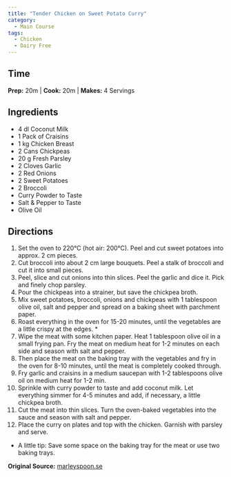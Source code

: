 ```yaml
---
title: "Tender Chicken on Sweet Potato Curry"
category:
  - Main Course
tags:
  - Chicken
  - Dairy Free
---
```


## Time
**Prep:** 20m | **Cook:** 20m | **Makes:** 4 Servings

## Ingredients
* 4 dl Coconut Milk
* 1 Pack of Craisins
* 1 kg Chicken Breast  
* 2 Cans Chickpeas
* 20 g Fresh Parsley
* 2 Cloves Garlic
* 2 Red Onions
* 2 Sweet Potatoes
* 2 Broccoli
* Curry Powder to Taste
* Salt & Pepper to Taste
* Olive Oil

## Directions
1. Set the oven to 220°C (hot air: 200°C). Peel and cut sweet potatoes into approx. 2 cm pieces.
2. Cut broccoli into about 2 cm large bouquets. Peel a stalk of broccoli and cut it into small pieces.
3. Peel, slice and cut onions into thin slices. Peel the garlic and dice it. Pick and finely chop parsley.
4. Pour the chickpeas into a strainer, but save the chickpea broth.
5. Mix sweet potatoes, broccoli, onions and chickpeas with 1 tablespoon olive oil, salt and pepper and spread on a baking sheet with parchment paper.
6. Roast everything in the oven for 15-20 minutes, until the vegetables are a little crispy at the edges. *
7. Wipe the meat with some kitchen paper. Heat 1 tablespoon olive oil in a small frying pan. Fry the meat on medium heat for 1-2 minutes on each side and season with salt and pepper.
8. Then place the meat on the baking tray with the vegetables and fry in the oven for 8-10 minutes, until the meat is completely cooked through.
9. Fry garlic and craisins in a medium saucepan with 1-2 tablespoons olive oil on medium heat for 1-2 min.
10. Sprinkle with curry powder to taste and add coconut milk. Let everything simmer for 4-5 minutes and add, if necessary, a little chickpea broth.
11. Cut the meat into thin slices. Turn the oven-baked vegetables into the sauce and season with salt and pepper.
12. Place the curry on plates and top with the chicken. Garnish with parsley and serve.
* A little tip: Save some space on the baking tray for the meat or use two baking trays.

**Original Source:** [marleyspoon.se](https://marleyspoon.se/menu/105134-moer-kyckling-pa-soetpotatiscurry-med-broccoli-och-russin)
